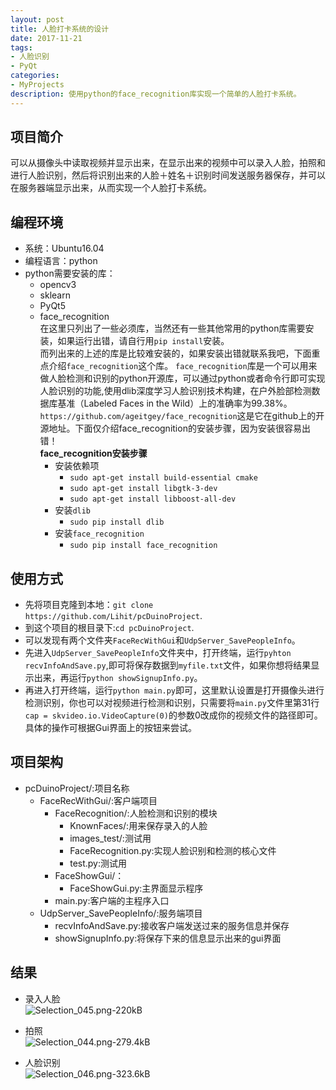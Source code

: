 ```yaml
---
layout: post
title: 人脸打卡系统的设计
date: 2017-11-21
tags:
- 人脸识别
- PyQt
categories: 
- MyProjects
description: 使用python的face_recognition库实现一个简单的人脸打卡系统。
---
```


## 项目简介
可以从摄像头中读取视频并显示出来，在显示出来的视频中可以录入人脸，拍照和进行人脸识别，然后将识别出来的人脸＋姓名＋识别时间发送服务器保存，并可以在服务器端显示出来，从而实现一个人脸打卡系统。

## 编程环境
* 系统：Ubuntu16.04
* 编程语言：python
* python需要安装的库：
    * opencv3
    * sklearn
    * PyQt5
    * face_recognition<br>
在这里只列出了一些必须库，当然还有一些其他常用的python库需要安装，如果运行出错，请自行用`pip install`安装。<br>
而列出来的上述的库是比较难安装的，如果安装出错就联系我吧，下面重点介绍`face_recognition`这个库。
`face_recognition`库是一个可以用来做人脸检测和识别的python开源库，可以通过python或者命令行即可实现人脸识别的功能,使用dlib深度学习人脸识别技术构建，在户外脸部检测数据库基准（Labeled Faces in the Wild）上的准确率为99.38%。 
`https://github.com/ageitgey/face_recognition`这是它在github上的开源地址。下面仅介绍face_recognition的安装步骤，因为安装很容易出错！<br>
    **face_recognition安装步骤**
        * 安装依赖项
            * `sudo apt-get install build-essential cmake`
            * `sudo apt-get install libgtk-3-dev`
            * `sudo apt-get install libboost-all-dev`
        * 安装`dlib`
            * `sudo pip install dlib`
        * 安装`face_recognition`
            * `sudo pip install face_recognition`
## 使用方式
* 先将项目克隆到本地：`git clone https://github.com/Lihit/pcDuinoProject`.
* 到这个项目的根目录下:`cd pcDuinoProject`.
* 可以发现有两个文件夹`FaceRecWithGui`和`UdpServer_SavePeopleInfo`。
* 先进入`UdpServer_SavePeopleInfo`文件夹中，打开终端，运行`pyhton recvInfoAndSave.py`,即可将保存数据到`myfile.txt`文件，如果你想将结果显示出来，再运行`python showSignupInfo.py`。
* 再进入打开终端，运行`python main.py`即可，这里默认设置是打开摄像头进行检测识别，你也可以对视频进行检测和识别，只需要将`main.py`文件里第31行`cap = skvideo.io.VideoCapture(0)`的参数0改成你的视频文件的路径即可。具体的操作可根据Gui界面上的按钮来尝试。
## 项目架构
* pcDuinoProject/:项目名称
    * FaceRecWithGui/:客户端项目
        * FaceRecognition/:人脸检测和识别的模块
            * KnownFaces/:用来保存录入的人脸
            * images_test/:测试用
            * FaceRecognition.py:实现人脸识别和检测的核心文件
            * test.py:测试用
        * FaceShowGui/：
            * FaceShowGui.py:主界面显示程序
        * main.py:客户端的主程序入口
    * UdpServer_SavePeopleInfo/:服务端项目
        * recvInfoAndSave.py:接收客户端发送过来的服务信息并保存
        * showSignupInfo.py:将保存下来的信息显示出来的gui界面
## 结果
* 录入人脸<br>
![Selection_045.png-220kB][1]
* 拍照<br>
![Selection_044.png-279.4kB][2]
* 人脸识别<br>
![Selection_046.png-323.6kB][3]



        


  [1]: http://static.zybuluo.com/wenshao/qqd8njdnuoqrjpg95fk5tvyk/Selection_045.png
  [2]: http://static.zybuluo.com/wenshao/jyu6npji5j1bgq5x9zrq2v14/Selection_044.png
  [3]: http://static.zybuluo.com/wenshao/al2mg66ykz2z4176gbt8a9hy/Selection_046.png
